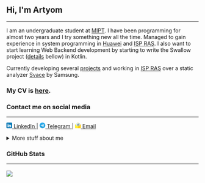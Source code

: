## Hi, I'm Artyom
---

I am an undergraduate student at [MIPT](https://mipt.ru/english/).
I have been programming for almost two years and I try something new all the time.
Managed to gain experience in system programming in
[Huawei](https://career.huawei.ru/rri/en/)
and [ISP RAS](https://www.ispras.ru/).
I also want to start learning Web Backend development by starting to write the Swallow project
([details](#projects) bellow) in Kotlin.

Currently developing several [projects](#-projects) and working in
[ISP RAS](https://www.ispras.ru/)
over a static analyzer
[Svace](https://www.ispras.ru/en/technologies/svace/) by Samsung.

### My CV is [here](https://github.com/temikfart/temikfart/blob/main/CV/pdf/cv-en.pdf).



### Contact me on social media
---

<a href="https://linkedin.com/in/artyom-fartygin-61890024a">
    <img src="CV/images/linkedin.png" alt="LinkedIn" width="15"/>
    LinkedIn
</a>
|
<a href="https://t.me/temikfart">
    <img src="CV/images/telegram.png" alt="LinkedIn" width="15"/>
    Telegram
</a>
|
<a href="mailto:xadintak1@mail.ru">
    <img src="CV/images/email.png" alt="LinkedIn" width="15"/>
    Email
</a>


&NewLine;
<details>
<summary>More stuff about me</summary>


### What I'm currently learning
---

Now, I learn [Kotlin](https://kotlinlang.org/)
and its application in Web Backend Development. I plan to write a project
that is related to Cloud Technologies. I hope, it will be very interested.



### Projects
---

* **[C++]** [sql2cypher](https://github.com/temikfart/sql2cypher)
is a **unique** tool, which allow you to translate your Microsoft SQL queries
for **relational database to** queries for neo4j (**graph** DBMS).

* **[C++]** [logger](https://github.com/temikfart/logger)
is a very lightweight, flexible, simple and universal logger for C++ projects.
It supports different formats (in e.g. json), colors, can write logs
in some places (files, stdout) and so on.

* **[Kotlin]** [Swallow]()
is the Web-application, which allows you to deploy your own cloud service
with familiar functionality. 

* **[C]** [PDP-11 Emulator](https://github.com/temikfart/pdp11-emulator)
is an emulator of outdated 16-bit computer
[PDP-11](https://en.wikipedia.org/wiki/PDP-11).



### Skills
---

<a href="https://github.com/anuraghazra/github-readme-stats">
    <img align="right" src="https://github-readme-stats.vercel.app/api/top-langs/?username=temikfart&hide=Common%20Lisp&layout=compact&langs_count=6&exclude_repo=GIS-Excelsior&custom_title=Most%20used%20languages%20on%20GitHub"/>
</a>

* **Languages:** C/C++, Java, Kotlin and a little bit Python, Ruby, Go
* **DBMS:** Microsoft SQLS, neo4j
* **DevOps:** Linux, Git and a little bit Docker, CI/CD
* **Agile:** Scrum & Kanban in [Jira](https://www.atlassian.com/ru/software/jira)
* **Other:** Shell, Doxygen, GTest, LaTex

See more in my [CV](https://github.com/temikfart/temikfart/blob/main/CV/pdf/cv-en.pdf).


</details>


### GitHub Stats
---

<a href="https://github.com/anuraghazra/github-readme-stats">
    <img align="center" src="https://github-readme-stats.vercel.app/api?username=temikfart&hide=contribs&hide_title=true&show_icons=true&include_all_commits=true&count_private=true"/>
</a>
